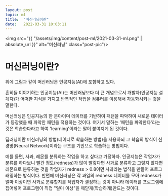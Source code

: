 ```yaml
---
layout: post
topic: ml
title:  "머신러닝이란"
date:   2022-03-31 10:03:11
---
```


<img src="{{ "/assets/img/content/post-ml/2021-03-31-ml.png" | absolute_url }}" alt="머신러닝" class="post-pic"/>


# 머신러닝이란?
<p>
위에 그림과 같이 머신러닝은 인공지능(AI)에 포함하고 있다. 

흔히들 이야기하는 인공지능(AI)는 머신러닝보다 더 큰 개념으로서 개발자(인공지능 설계자)가 어떠한 지식을 가지고 
반복적인 작업을 컴퓨터를 이용해서 자동화시키는 것을 말한다.
</p>

<p>
머신러닝은 인공지능의 한 분야이며 데이터를 기반하여 패턴을 파악하여 새로운 데이터가 등장했을 때 파악한 패턴을 적용하는 것이다.
여기서 말하는 '패턴을 파악한다'라는 것은 학습한다라고 하여 'learning'이라는 말이 붙여지게 된 것이다.
</p>

<p>
딥러닝이란 머신러닝의 방법(데이터로 학습하는 방법)을 사용하되 그 학습의 방식이 신경망(Neural Network)이라는 구조를 기반으로 
학습하는 방법이다.
</p>

<p>
예를 들면, 사과, 레몬를 분류하는 작업을 하고 싶다고 가정하자. 인공지능은 작업자가 분류를 하다보니 빨간 정도(redness)가 많이 빨갛다면
사과로 분류하고 그렇지 않다면 레몬으로 분류하는 것을 작업자가 redness > 0.8이면 사과라는 법칙을 만들어 프로그래밍하는 방식이다.
반면에 머신러닝은 각 과일의 redness 데이터를 모아 redness가 얼마 이상이면 사과로 분류할지를 작업자가 결정하는 것이 아니라
데이터를 프로그램에 집어넣어 프로그램이 직접 "얼마 이상"을 깨닫게(학습하게)만드는 것이다.
</p>